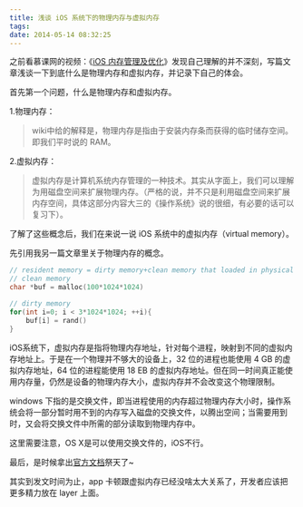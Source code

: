 ```yaml
---
title: 浅谈 iOS 系统下的物理内存与虚拟内存
tags: 
date: 2014-05-14 08:32:25
---
```


之前看慕课网的视频：《[iOS 内存管理及优化](https://www.imooc.com/video/11075)》发现自己理解的并不深刻，写篇文章浅谈一下到底什么是物理内存和虚拟内存，并记录下自己的体会。
<!-- more -->

首先第一个问题，什么是物理内存和虚拟内存。

1.物理内存：
> wiki中给的解释是，物理内存是指由于安装内存条而获得的临时储存空间。即我们平时说的 RAM。

2.虚拟内存：
> 虚拟内存是计算机系统内存管理的一种技术。其实从字面上，我们可以理解为用磁盘空间来扩展物理内存。（严格的说，并不只是利用磁盘空间来扩展内存空间，具体这部分内容大三的《操作系统》说的很细，有必要的话可以复习下）。

了解了这些概念后，我们在来说一说 iOS 系统中的虚拟内存（virtual memory）。

先引用我另一篇文章里关于物理内存的概念。

```c
// resident memory = dirty memory+clean memory that loaded in physical memory
// clean memory
char *buf = malloc(100*1024*1024)

// dirty memory
for(int i=0; i < 3*1024*1024; ++i){
    buf[i] = rand()
}
``` 
iOS系统下，虚拟内存是指将物理内存地址，针对每个进程，映射到不同的虚拟内存地址上。于是在一个物理并不够大的设备上，32 位的进程也能使用 4 GB 的虚拟内存地址，64 位的进程能使用 18 EB 的虚拟内存地址。但在同一时间真正能使用内存量，仍然是设备的物理内存大小，虚拟内存并不会改变这个物理限制。

windows 下指的是交换文件，即当进程使用的内存超过物理内存大小时，操作系统会将一部分暂时用不到的内存写入磁盘的交换文件，以腾出空间；当需要用到时，又会将交换文件中所需的部分读取到物理内存中。

这里需要注意，OS X是可以使用交换文件的，iOS不行。

最后，是时候拿出[官方文档](https://developer.apple.com/library/content/documentation/Performance/Conceptual/ManagingMemory/Articles/AboutMemory.html)祭天了~

其实到发文时间为止，app 卡顿跟虚拟内存已经没啥太大关系了，开发者应该把更多精力放在 layer 上面。




 



